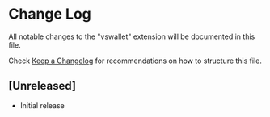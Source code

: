 # Change Log

All notable changes to the "vswallet" extension will be documented in this file.

Check [Keep a Changelog](http://keepachangelog.com/) for recommendations on how to structure this file.

## [Unreleased]

- Initial release